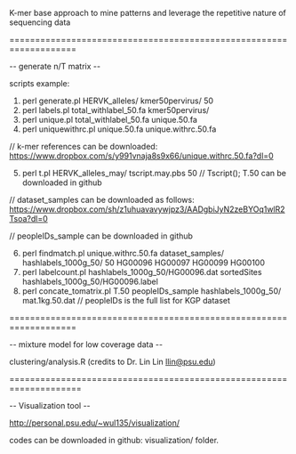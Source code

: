 <bold> K-mer base approach to mine patterns and leverage the repetitive nature of sequencing data </bold>

===================================================================

-- generate n/T matrix --
<!--
```diff
+ green: input file/directory; 
- red: output file/directory.
```
-->
scripts example:

1. perl generate.pl HERVK_alleles/  kmer50pervirus/ 50  
2. perl labels.pl total_withlabel_50.fa kmer50pervirus/ 
3. perl unique.pl total_withlabel_50.fa unique.50.fa 
4. perl uniquewithrc.pl unique.50.fa unique.withrc.50.fa 

// k-mer references can be downloaded:
https://www.dropbox.com/s/y991vnaja8s9x66/unique.withrc.50.fa?dl=0

5. perl t.pl HERVK_alleles_may/ tscript.may.pbs 50 
  // Tscript(); T.50 can be downloaded in github

// dataset_samples can be downloaded as follows:  
https://www.dropbox.com/sh/z1uhuavavywjpz3/AADgbiJyN2zeBYOq1wlR2Tsoa?dl=0

// peopleIDs_sample can be downloaded in github

6. perl findmatch.pl unique.withrc.50.fa dataset_samples/ hashlabels_1000g_50/ 50 HG00096 HG00097 HG00099 HG00100  
7. perl labelcount.pl hashlabels_1000g_50/HG00096.dat sortedSites hashlabels_1000g_50/HG00096.label
8. perl concate_tomatrix.pl T.50 peopleIDs_sample hashlabels_1000g_50/ mat.1kg.50.dat  // peopleIDs is the full list for KGP dataset
  


<!-- generate k-mer references --

1. perl generate.pl HERVK_alleles/ kmer50pervirus/ 50  (generate 50-mers per virus; input: kmer50pervirus/, k=50; output: kmer50pervirus/)
2. perl labels.pl total_withlabel_50.fa kmer50pervirus/ (labeling each k-mer. output: total_withlabel.fa)
3. perl unique.pl total_withlabel_50.fa unique.50.fa  (generate unique k-mers: unique.50.fa)
4. perl uniquewithrc.pl unique.50.fa unique.withrc.50.fa (generate references: unqiue k-mers with reverse complement. output: unique.withrc.50.fa)

k-mer references can be downloaded:
https://www.dropbox.com/s/y991vnaja8s9x66/unique.withrc.50.fa?dl=0

-- calculate T -- 

5. perl t.pl HERVK_alleles_may/ tscript.may.pbs 50 (Tscript())

// bwa: query name too long: rewrite header

// follow sortedSites order :  t.pl(Torder()) 

T.50 is the # of unique k-mers in each virus

-- calculate n : mapping dataset to the references -- 

// downloading bam files according to the coordinates, then converting into fasta files (with 50-mers: e.g, dsk is used)

6. perl findmatch.pl unique.withrc.50.fa dataset_samples/ hashlabels_1000g_50/ 50 HG00096 HG00097 HG00099 HG00100  (output: hashlabels_1000g_50/)
7. perl labelcount.pl hashlabels_1000g_50/HG00096.dat sortedSites hashlabels_1000g_50/HG00096.label
8. perl concate_tomatrix.pl T.50 peopleIDs hashlabels_1000g_50/ mat.1kg.50.dat (generate matrix of n/T ratio: mat.1kg.50.dat)

dataset_samples can be downloaded as follows:

https://www.dropbox.com/sh/z1uhuavavywjpz3/AADgbiJyN2zeBYOq1wlR2Tsoa?dl=0

peopleIDs_sample:

HG00096

HG00097

HG00099

HG00100
-->
===================================================================

-- mixture model for low coverage data --

clustering/analysis.R (credits to Dr. Lin Lin llin@psu.edu)

====================================================================

-- Visualization tool --

http://personal.psu.edu/~wul135/visualization/

codes can be downloaded in github: visualization/ folder.


<!-----------------------------------------------------------------------
Demo
1. raw data: short read DNA sequencing (100bps)

2. k-mer counting method

<img src="figures/outline.png" />

3. difficulties

<img src="figures/k=70_2.png" />

4. clustering results (from mixture models)
<img src="figures/chr12_557_k50.png" />

5. (Truncated) Dirichlet process Gaussian mixture model

(1) density function for GMM

<img src="figures/density_func.PNG" />

(2) model estimation: a latent indicator Z: P(Z=j) = \pi_j

(3) classic way to select the number of components: eg, BIC criterion

(4) dirichlet process prior for \theta [reference]: to represent the infinite mixure

Truncated Dirichlet process Gaussian mixture model: hyperparameters (M, e, f, m, t, d, S).

<img src="figures/Dirichlet Process.PNG" />

6. visualization of prevalence: D3.js map

http://personal.psu.edu/~wul135/visualization/

<img src="figures/map.png" />

---!>
